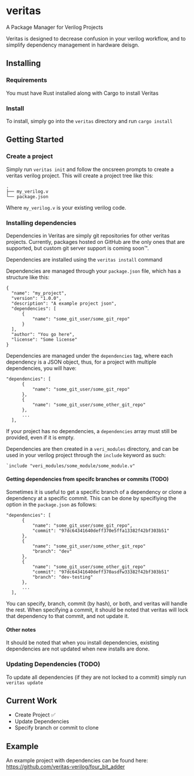 # veritas
A Package Manager for Verilog Projects

Veritas is designed to decrease confusion in your verilog workflow, and to simplify dependency management in hardware deisgn.

## Installing

### Requirements
You must have Rust installed along with Cargo to install Veritas

### Install
To install, simply go into the `veritas` directory and run `cargo install`

## Getting Started

### Create a project
Simply run `veritas init` and follow the oncsreen prompts to create a veritas verilog project. This will create a project tree like this:
```
.
├── my_verilog.v
└── package.json

```
Where `my_verilog.v` is your existing verilog code.

### Installing dependencies
Dependencies in Veritas are simply git repositories for other veritas projects. Currently, packages hosted on GitHub are the only ones that are supported, but custom git server support is coming soon™.

Dependencies are installed using the `veritas install` command

Dependencies are managed through your `package.json` file, which has a structure like this:
```
{
  "name": "my_project",
  "version": "1.0.0",
  "description": "A example project json",
  "dependencies": [
      {
          "name": "some_git_user/some_git_repo"
      }
  ],
  "author": "You go here",
  "license": "Some license"
}

```
Dependencies are managed under the `dependencies` tag, where each dependency is a JSON object, thus, for a project with multiple dependencies, you will have:
```
"dependencies": [
      {
          "name": "some_git_user/some_git_repo"
      },
      {
          "name": "some_git_user/some_other_git_repo"
      },
      ...
  ],
```

If your project has no dependencies, a `dependencies` array must still be provided, even if it is empty. 

Dependencies are then created in a `veri_modules` directory, and can be used in your verilog project through the `include` keyword as such:
```
`include "veri_modules/some_module/some_module.v"
```

#### Getting dependencies from specifc branches or commits (TODO)
Sometimes it is useful to get a specific branch of a dependency or clone a dependency at a specific commit. This can be done by specifiying the option in the `package.json` as follows:
```
"dependencies": [
      {
          "name": "some_git_user/some_git_repo",
          "commit": "97dc64341640deff370e5ffa13382f42bf303b51"
      },
      {
          "name": "some_git_user/some_other_git_repo"
          "branch": "dev"
      },
      {
          "name": "some_git_user/some_other_git_repo"
          "commit": "97dc64341640deff370asdfw33382f42bf303b51"
          "branch": "dev-testing"
      },
      ...
  ],
```
You can specify, branch, commit (by hash), or both, and veritas will handle the rest. When specifying a commit, it should be noted that veritas will lock that dependency to that commit, and not update it.

#### Other notes
It should be noted that when you install dependencies, existing dependencies are not updated when new installs are done.

### Updating Dependencies (TODO)
To update all dependencies (if they are not locked to a commit) simply run `veritas update`


## Current Work
 - Create Project ✅
 - Update Dependencies
 - Specify branch or commit to clone

## Example
An example project with dependencies can be found here: https://github.com/veritas-verilog/four_bit_adder

